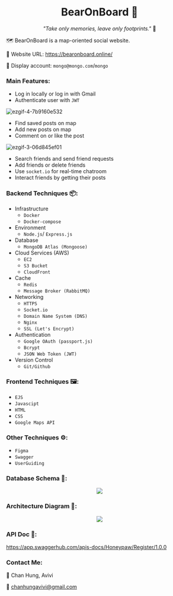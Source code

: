 <h1 align="center"> BearOnBoard 🐻</h1>

<p align="center"> <i>"Take only memories, leave only footprints."</i> 🐾</p>

🗺️ BearOnBoard is a map-oriented social website.

🔗 Website URL: https://bearonboard.online/

🤖 Display account: `mongo@mongo.com`/`mongo`

### Main Features:

- Log in locally or log in with Gmail
- Authenticate user with `JWT`

![ezgif-4-7b9160e532](https://user-images.githubusercontent.com/95410966/173206834-721aa46f-1716-4729-89f0-cb0bfcb03c7d.gif)

- Find saved posts on map
- Add new posts on map
- Comment on or like the post

![ezgif-3-06d845ef01](https://user-images.githubusercontent.com/95410966/173212695-7350906c-0743-452a-b3fd-0f24f9c8dc58.gif)

- Search friends and send friend requests
- Add friends or delete friends
- Use `socket.io` for real-time chatroom
- Interact friends by getting their posts

### Backend Techniques 📦:

- Infrastructure
  - `Docker`
  - `Docker-compose`
- Environment
  - `Node.js`/ `Express.js`
- Database
  - `MongoDB Atlas (Mongoose)`
- Cloud Services (AWS)
  - `EC2`
  - `S3 Bucket`
  - `CloudFront`
- Cache
  - `Redis`
  - `Message Broker (RabbitMQ)`
- Networking
  - `HTTPS`
  - `Socket.io`
  - `Domain Name System (DNS)`
  - `Nginx`
  - `SSL (Let's Encrypt)`
- Authentication
  - `Google OAuth (passport.js)`
  - `Bcrypt`
  - `JSON Web Token (JWT)`
- Version Control
  - `Git/Github`

### Frontend Techniques 🖼️:

- `EJS`
- `Javascipt`
- `HTML`
- `CSS`
- `Google Maps API`

### Other Techniques ⚙️:

- `Figma`
- `Swagger`
- `UserGuiding`

### Database Schema 💾:

<p align="center">
  <img src="https://user-images.githubusercontent.com/95410966/173165823-bce67604-e7e2-44ba-86bb-0088aa4da881.png">
</p>

### Architecture Diagram 🏰:

<p align="center">
  <img src="https://user-images.githubusercontent.com/95410966/173164822-f31eb138-cde2-40da-a479-95d8535e40e9.png">
</p>

### API Doc 📃:

https://app.swaggerhub.com/apis-docs/Honeypaw/Register/1.0.0

### Contact Me:

🐻 Chan Hung, Avivi

📩 chanhungavivi@gmail.com
